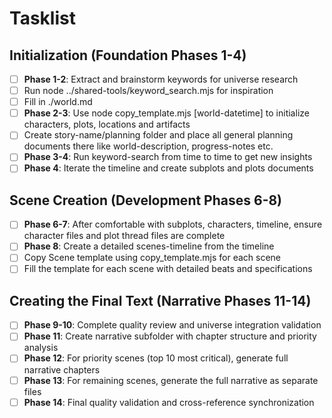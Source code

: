 # Tasklist

## Initialization (Foundation Phases 1-4)

- [ ] **Phase 1-2**: Extract and brainstorm keywords for universe research
- [ ] Run node ../shared-tools/keyword_search.mjs <keyword> for inspiration
- [ ] Fill in ./world.md
- [ ] **Phase 2-3**: Use node copy_template.mjs <template-type> <target-dir> <name> [world-datetime] to initialize characters, plots, locations and artifacts
- [ ] Create story-name/planning folder and place all general planning documents there like world-description, progress-notes etc.
- [ ] **Phase 3-4**: Run keyword-search from time to time to get new insights
- [ ] **Phase 4**: Iterate the timeline and create subplots and plots documents

## Scene Creation (Development Phases 6-8)
- [ ] **Phase 6-7**: After comfortable with subplots, characters, timeline, ensure character files and plot thread files are complete
- [ ] **Phase 8**: Create a detailed scenes-timeline from the timeline
- [ ] Copy Scene template using copy_template.mjs for each scene
- [ ] Fill the template for each scene with detailed beats and specifications  

## Creating the Final Text (Narrative Phases 11-14)

- [ ] **Phase 9-10**: Complete quality review and universe integration validation
- [ ] **Phase 11**: Create narrative subfolder with chapter structure and priority analysis
- [ ] **Phase 12**: For priority scenes (top 10 most critical), generate full narrative chapters
- [ ] **Phase 13**: For remaining scenes, generate the full narrative as separate files
- [ ] **Phase 14**: Final quality validation and cross-reference synchronization